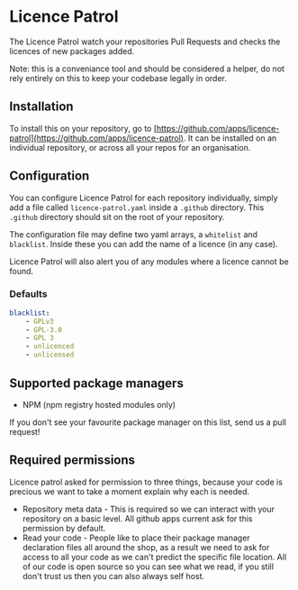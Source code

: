 # Licence Patrol

The Licence Patrol watch your repositories Pull Requests and checks the licences
of new packages added.

Note: this is a conveniance tool and should be considered a helper, do not rely
entirely on this to keep your codebase legally in order.

## Installation

To install this on your repository, go to
[https://github.com/apps/licence-patrol](https://github.com/apps/licence-patrol).
It can be installed on an individual repository, or across all your repos for an
organisation.

## Configuration

You can configure Licence Patrol for each repository individually, simply add a
file called `licence-patrol.yaml` inside a `.github` directory. This `.github`
directory should sit on the root of your repository.

The configuration file may define two yaml arrays, a `whitelist` and
`blacklist`. Inside these you can add the name of a licence (in any case).

Licence Patrol will also alert you of any modules where a licence cannot be
found.

### Defaults

```yaml
blacklist:
    - GPLv3
    - GPL-3.0
    - GPL 3
    - unlicenced
    - unlicensed
```

## Supported package managers

* NPM (npm registry hosted modules only)

If you don't see your favourite package manager on this list, send us a pull
request!

## Required permissions

Licence patrol asked for permission to three things, because your code is
precious we want to take a moment explain why each is needed.

* Repository meta data - This is required so we can interact with your
  repository on a basic level. All github apps current ask for this permission
  by default.
* Read your code - People like to place their package manager declaration files
  all around the shop, as a result we need to ask for access to all your code as
  we can't predict the specific file location. All of our code is open source so
  you can see what we read, if you still don't trust us then you can also always
  self host.
